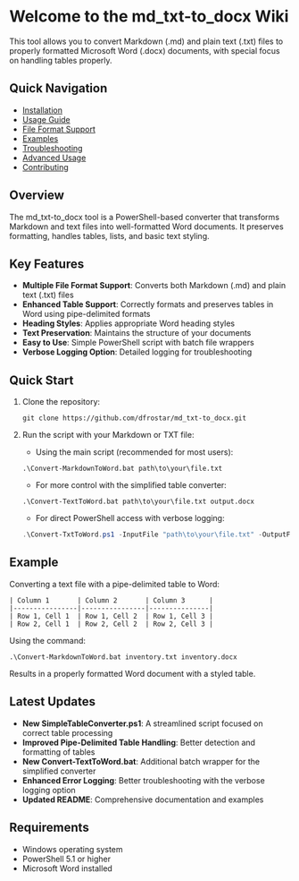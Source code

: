 # Welcome to the md_txt-to_docx Wiki

This tool allows you to convert Markdown (.md) and plain text (.txt) files to properly formatted Microsoft Word (.docx) documents, with special focus on handling tables properly.

## Quick Navigation

- [Installation](./Installation)
- [Usage Guide](./Usage-Guide)
- [File Format Support](./File-Format-Support)
- [Examples](./Examples)
- [Troubleshooting](./Troubleshooting)
- [Advanced Usage](./Advanced-Usage)
- [Contributing](./Contributing)

## Overview

The md_txt-to_docx tool is a PowerShell-based converter that transforms Markdown and text files into well-formatted Word documents. It preserves formatting, handles tables, lists, and basic text styling.

## Key Features

- **Multiple File Format Support**: Converts both Markdown (.md) and plain text (.txt) files
- **Enhanced Table Support**: Correctly formats and preserves tables in Word using pipe-delimited formats
- **Heading Styles**: Applies appropriate Word heading styles
- **Text Preservation**: Maintains the structure of your documents
- **Easy to Use**: Simple PowerShell script with batch file wrappers
- **Verbose Logging Option**: Detailed logging for troubleshooting

## Quick Start

1. Clone the repository:
   ```
   git clone https://github.com/dfrostar/md_txt-to_docx.git
   ```

2. Run the script with your Markdown or TXT file:
   - Using the main script (recommended for most users):
   ```
   .\Convert-MarkdownToWord.bat path\to\your\file.txt
   ```
   
   - For more control with the simplified table converter:
   ```
   .\Convert-TextToWord.bat path\to\your\file.txt output.docx
   ```
   
   - For direct PowerShell access with verbose logging:
   ```powershell
   .\Convert-TxtToWord.ps1 -InputFile "path\to\your\file.txt" -OutputFile "output.docx" -Verbose
   ```

## Example

Converting a text file with a pipe-delimited table to Word:

```
| Column 1       | Column 2       | Column 3      |
|----------------|----------------|---------------|
| Row 1, Cell 1  | Row 1, Cell 2  | Row 1, Cell 3 |
| Row 2, Cell 1  | Row 2, Cell 2  | Row 2, Cell 3 |
```

Using the command:
```
.\Convert-MarkdownToWord.bat inventory.txt inventory.docx
```

Results in a properly formatted Word document with a styled table.

## Latest Updates

- **New SimpleTableConverter.ps1**: A streamlined script focused on correct table processing
- **Improved Pipe-Delimited Table Handling**: Better detection and formatting of tables
- **New Convert-TextToWord.bat**: Additional batch wrapper for the simplified converter
- **Enhanced Error Logging**: Better troubleshooting with the verbose logging option
- **Updated README**: Comprehensive documentation and examples

## Requirements

- Windows operating system
- PowerShell 5.1 or higher
- Microsoft Word installed 